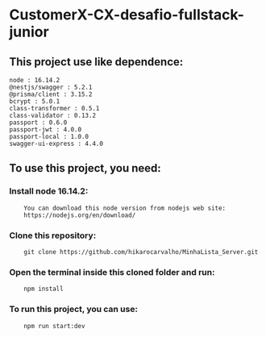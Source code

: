 # CustomerX-CX-desafio-fullstack-junior

## This project use like dependence:

````
node : 16.14.2
@nestjs/swagger : 5.2.1
@prisma/client : 3.15.2
bcrypt : 5.0.1
class-transformer : 0.5.1
class-validator : 0.13.2
passport : 0.6.0
passport-jwt : 4.0.0
passport-local : 1.0.0
swagger-ui-express : 4.4.0
````

## To use this project, you need:

### Install node 16.14.2:

```
    You can download this node version from nodejs web site:
    https://nodejs.org/en/download/
```

### Clone this repository:

```
    git clone https://github.com/hikarocarvalho/MinhaLista_Server.git
```

### Open the terminal inside this cloned folder and run:

```
    npm install
```

### To run this project, you can use:

```
    npm run start:dev
```